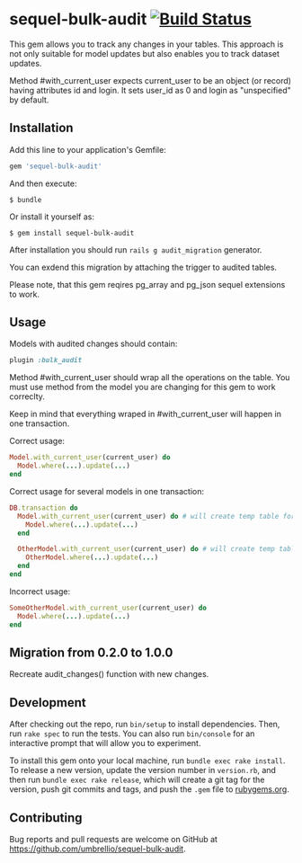 # sequel-bulk-audit [![Build Status](https://travis-ci.org/umbrellio/sequel-bulk-audit.svg?branch=master)](https://travis-ci.org/umbrellio/sequel-bulk-audit)

This gem allows you to track any changes in your tables. This approach is not only suitable for model updates but also enables you to track dataset updates.

Method #with_current_user expects current_user to be an object (or record) having attributes id and login. It sets user_id as 0 and login as "unspecified" by default.

## Installation

Add this line to your application's Gemfile:

```ruby
gem 'sequel-bulk-audit'
```

And then execute:

    $ bundle

Or install it yourself as:

    $ gem install sequel-bulk-audit

After installation you should run ```rails g audit_migration``` generator.

You can exdend this migration by attaching the trigger to audited tables.

Please note, that this gem reqires pg_array and pg_json sequel extensions to work.

## Usage

Models with audited changes should contain:

```ruby
plugin :bulk_audit
```

Method #with_current_user should wrap all the operations on the table. You must use method from the model you are changing for this gem to work correclty. 

Keep in mind that everything wraped in #with_current_user will happen in one transaction.

Correct usage:

```ruby
Model.with_current_user(current_user) do
  Model.where(...).update(...)
end
```

Correct usage for several models in one transaction:

```ruby
DB.transaction do
  Model.with_current_user(current_user) do # will create temp table for model
    Model.where(...).update(...)
  end

  OtherModel.with_current_user(current_user) do # will create temp table for other_model
    OtherModel.where(...).update(...)
  end
end
```

Incorrect usage:

```ruby
SomeOtherModel.with_current_user(current_user) do
  Model.where(...).update(...)
end
```

## Migration from 0.2.0 to 1.0.0

Recreate audit_changes() function with new changes.

## Development

After checking out the repo, run `bin/setup` to install dependencies. Then, run `rake spec` to run the tests. You can also run `bin/console` for an interactive prompt that will allow you to experiment.

To install this gem onto your local machine, run `bundle exec rake install`. To release a new version, update the version number in `version.rb`, and then run `bundle exec rake release`, which will create a git tag for the version, push git commits and tags, and push the `.gem` file to [rubygems.org](https://rubygems.org).

## Contributing

Bug reports and pull requests are welcome on GitHub at https://github.com/umbrellio/sequel-bulk-audit.
